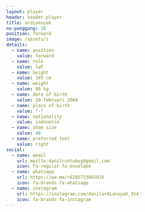 ```yaml
---
layout: player
header: header-player
title: ardiansyah
no-punggung: 16
position: forward
image: /assets/i
details:
  - name: position
    value: forward
  - name: role
    value: lwf
  - name: height
    value: 169 cm
  - name: weight
    value: 60 kg
  - name: date of birth
    value: 20 februari 2004
  - name: place of birth
    value: "-"
  - name: nationality
    value: indonesia
  - name: shoe size
    value: 40
  - name: preferred foot
    value: right
social:
  - name: email
    url: mailto:danilruntuboy@gmail.com
    icon: fa-regular fa-envelope
  - name: whatsapp
    url: https://wa.me/+6285723601816
    icon: fa-brands fa-whatsapp
  - name: instagram
    url: https://instagram.com/danilardiansyah_354
    icon: fa-brands fa-instagram
---
```

